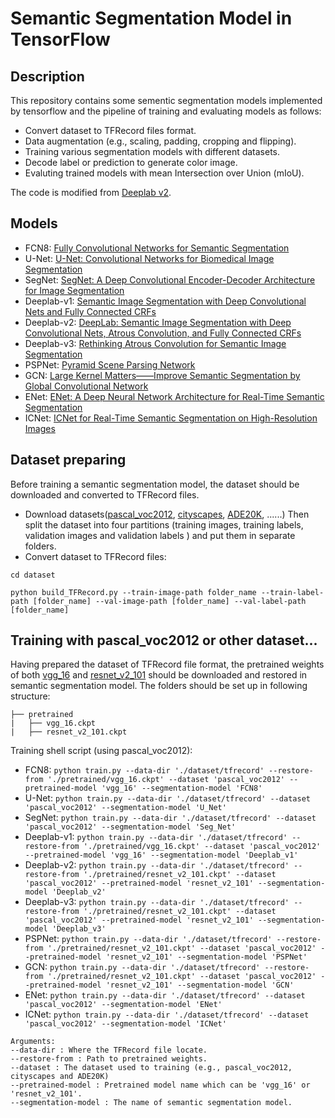 # Semantic Segmentation Model in TensorFlow

## Description
This repository contains some sementic segmentation models implemented by tensorflow and the pipeline of training and evaluating models as follows:
- Convert dataset to TFRecord files format.
- Data augmentation (e.g., scaling, padding, cropping and flipping).
- Training various segmentation models with different datasets.
- Decode label or prediction to generate color image. 
- Evaluting trained models with mean Intersection over Union (mIoU).

The code is modified from [Deeplab v2](https://github.com/DrSleep/tensorflow-deeplab-resnet).

## Models
- FCN8: [Fully Convolutional Networks for Semantic Segmentation](https://arxiv.org/abs/1411.4038)
- U-Net: [U-Net: Convolutional Networks for Biomedical Image Segmentation](https://arxiv.org/abs/1505.04597)
- SegNet: [SegNet: A Deep Convolutional Encoder-Decoder Architecture for Image Segmentation](https://arxiv.org/abs/1511.00561)
- Deeplab-v1: [Semantic Image Segmentation with Deep Convolutional Nets and Fully Connected CRFs](https://arxiv.org/abs/1412.7062)
- Deeplab-v2: [DeepLab: Semantic Image Segmentation with Deep Convolutional Nets, Atrous Convolution, and Fully Connected CRFs](https://arxiv.org/abs/1606.00915)
- Deeplab-v3: [Rethinking Atrous Convolution for Semantic Image Segmentation](https://arxiv.org/abs/1706.05587)
- PSPNet: [Pyramid Scene Parsing Network](https://arxiv.org/abs/1612.01105)
- GCN: [Large Kernel Matters——Improve Semantic Segmentation by Global Convolutional Network](https://arxiv.org/abs/1703.02719)
- ENet: [ENet: A Deep Neural Network Architecture for Real-Time Semantic Segmentation](https://arxiv.org/abs/1606.02147)
- ICNet: [ICNet for Real-Time Semantic Segmentation on High-Resolution Images](https://arxiv.org/abs/1704.08545)

## Dataset preparing
Before training a semantic segmentation model, the dataset should be downloaded and converted to TFRecord files. 
- Download datasets([pascal_voc2012](http://host.robots.ox.ac.uk/pascal/VOC/voc2012/index.html), [cityscapes](https://www.cityscapes-dataset.com/dataset-overview/#features), [ADE20K](http://groups.csail.mit.edu/vision/datasets/ADE20K/), ......)
Then split the dataset into four partitions (training images, training labels, validation images and validation labels ) and put them in separate folders.
- Convert dataset to TFRecord files:
```
cd dataset

python build_TFRecord.py --train-image-path folder_name --train-label-path [folder_name] --val-image-path [folder_name] --val-label-path [folder_name]
```

## Training with pascal_voc2012 or other dataset...
Having prepared the dataset of TFRecord file format, the pretrained weights of both [vgg_16](https://github.com/tensorflow/models/tree/master/research/slim) and [resnet_v2_101](https://github.com/tensorflow/models/tree/master/research/slim) should be downloaded and restored in semantic segmentation model. The folders should be set up in following structure:

    ├── pretrained                   
    |   ├── vgg_16.ckpt
    |   ├── resnet_v2_101.ckpt

Training shell script (using pascal_voc2012):
- FCN8: 
```python train.py --data-dir './dataset/tfrecord' --restore-from './pretrained/vgg_16.ckpt' --dataset 'pascal_voc2012' --pretrained-model 'vgg_16' --segmentation-model 'FCN8'```
- U-Net: 
```python train.py --data-dir './dataset/tfrecord' --dataset 'pascal_voc2012' --segmentation-model 'U_Net'```
- SegNet: 
```python train.py --data-dir './dataset/tfrecord' --dataset 'pascal_voc2012' --segmentation-model 'Seg_Net'```
- Deeplab-v1: 
```python train.py --data-dir './dataset/tfrecord' --restore-from './pretrained/vgg_16.ckpt' --dataset 'pascal_voc2012' --pretrained-model 'vgg_16' --segmentation-model 'Deeplab_v1'```
- Deeplab-v2: 
```python train.py --data-dir './dataset/tfrecord' --restore-from './pretrained/resnet_v2_101.ckpt' --dataset 'pascal_voc2012' --pretrained-model 'resnet_v2_101' --segmentation-model 'Deeplab_v2'```
- Deeplab-v3: 
```python train.py --data-dir './dataset/tfrecord' --restore-from './pretrained/resnet_v2_101.ckpt' --dataset 'pascal_voc2012' --pretrained-model 'resnet_v2_101' --segmentation-model 'Deeplab_v3'```
- PSPNet: 
```python train.py --data-dir './dataset/tfrecord' --restore-from './pretrained/resnet_v2_101.ckpt' --dataset 'pascal_voc2012' --pretrained-model 'resnet_v2_101' --segmentation-model 'PSPNet'```
- GCN: 
```python train.py --data-dir './dataset/tfrecord' --restore-from './pretrained/resnet_v2_101.ckpt' --dataset 'pascal_voc2012' --pretrained-model 'resnet_v2_101' --segmentation-model 'GCN'```
- ENet: 
```python train.py --data-dir './dataset/tfrecord' --dataset 'pascal_voc2012' --segmentation-model 'ENet'```
- ICNet: 
```python train.py --data-dir './dataset/tfrecord' --dataset 'pascal_voc2012' --segmentation-model 'ICNet'```
```
Arguments:
--data-dir : Where the TFRecord file locate.
--restore-from : Path to pretrained weights.
--dataset : The dataset used to training (e.g., pascal_voc2012, cityscapes and ADE20K)
--pretrained-model : Pretrained model name which can be 'vgg_16' or 'resnet_v2_101'.
--segmentation-model : The name of semantic segmentation model.

```
